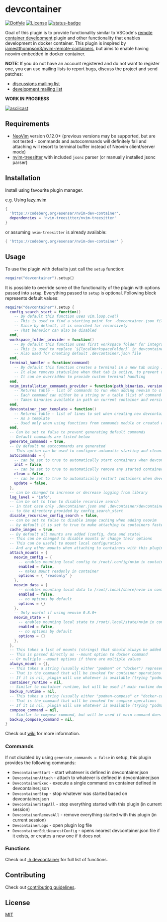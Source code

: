 # devcontainer

[![Dotfyle](https://dotfyle.com/plugins/esensar/nvim-dev-container/shield)](https://dotfyle.com/plugins/esensar/nvim-dev-container)
[![License](https://img.shields.io/badge/license-MIT-brightgreen)](/LICENSE)
[![status-badge](https://ci.codeberg.org/api/badges/8585/status.svg)](https://ci.codeberg.org/repos/8585)

Goal of this plugin is to provide functionality similar to VSCode's [remote container development](https://code.visualstudio.com/docs/remote/containers) plugin and other functionality that enables development in docker container. This plugin is inspired by [jamestthompson3/nvim-remote-containers](https://github.com/jamestthompson3/nvim-remote-containers), but aims to enable having neovim embedded in docker container.

**NOTE:** If you do not have an account registered and do not want to register one, you can use mailing lists to report bugs, discuss the project and send patches:
 - [discussions mailing list](https://lists.sr.ht/~esensar/nvim-dev-container-discuss)
 - [development mailing list](https://lists.sr.ht/~esensar/nvim-dev-container-devel)

**WORK IN PROGRESS**

[![asciicast](https://asciinema.org/a/JFwfoaBQwYoR7f5w0GuFPZDj8.svg)](https://asciinema.org/a/JFwfoaBQwYoR7f5w0GuFPZDj8)

## Requirements

- [NeoVim](https://neovim.io) version 0.12.0+ (previous versions may be supported, but are not tested - commands and autocommands will definitely fail and attaching will resort to terminal buffer instead of Neovim client/server mode)
- [nvim-treesitter](https://github.com/nvim-treesitter/nvim-treesitter) with included `jsonc` parser (or manually installed jsonc parser)

## Installation

Install using favourite plugin manager.

e.g. Using [lazy.nvim](https://github.com/folke/lazy.nvim)

```lua
{
  'https://codeberg.org/esensar/nvim-dev-container',
  dependencies = 'nvim-treesitter/nvim-treesitter'
}
```

or assuming `nvim-treesitter` is already available:

```lua
{ 'https://codeberg.org/esensar/nvim-dev-container' }
```

## Usage

To use the plugin with defaults just call the `setup` function:

```lua
require("devcontainer").setup{}
```

It is possible to override some of the functionality of the plugin with options passed into `setup`. Everything passed to `setup` is optional. Following block represents default values:

```lua
require("devcontainer").setup {
  config_search_start = function()
    -- By default this function uses vim.loop.cwd()
    -- This is used to find a starting point for .devcontainer.json file search
    -- Since by default, it is searched for recursively
    -- That behavior can also be disabled
  end,
  workspace_folder_provider = function()
    -- By default this function uses first workspace folder for integrated lsp if available and vim.loop.cwd() as a fallback
    -- This is used to replace `${localWorkspaceFolder}` in devcontainer.json
    -- Also used for creating default .devcontainer.json file
  end,
  terminal_handler = function(command)
    -- By default this function creates a terminal in a new tab using :terminal command
    -- It also removes statusline when that tab is active, to prevent double statusline
    -- It can be overridden to provide custom terminal handling
  end,
  nvim_installation_commands_provider = function(path_binaries, version_string)
    -- Returns table - list of commands to run when adding neovim to container
    -- Each command can either be a string or a table (list of command parts)
    -- Takes binaries available in path on current container and version_string passed to the command or current version of neovim
  end,
  devcontainer_json_template = function()
    -- Returns table - list of lines to set when creating new devcontainer.json files
    -- As a template
    -- Used only when using functions from commands module or created commands
  end,
  -- Can be set to false to prevent generating default commands
  -- Default commands are listed below
  generate_commands = true,
  -- By default no autocommands are generated
  -- This option can be used to configure automatic starting and cleaning of containers
  autocommands = {
    -- can be set to true to automatically start containers when devcontainer.json is available
    init = false,
    -- can be set to true to automatically remove any started containers and any built images when exiting vim
    clean = false,
    -- can be set to true to automatically restart containers when devcontainer.json file is updated
    update = false,
  },
  -- can be changed to increase or decrease logging from library
  log_level = "info",
  -- can be set to true to disable recursive search
  -- in that case only .devcontainer.json and .devcontainer/devcontainer.json files will be checked relative
  -- to the directory provided by config_search_start
  disable_recursive_config_search = false,
  -- can be set to false to disable image caching when adding neovim
  -- by default it is set to true to make attaching to containers faster after first time
  cache_images = true,
  -- By default all mounts are added (config, data and state)
  -- This can be changed to disable mounts or change their options
  -- This can be useful to mount local configuration
  -- And any other mounts when attaching to containers with this plugin
  attach_mounts = {
    neovim_config = {
      -- enables mounting local config to /root/.config/nvim in container
      enabled = false,
      -- makes mount readonly in container
      options = { "readonly" }
    },
    neovim_data = {
      -- enables mounting local data to /root/.local/share/nvim in container
      enabled = false,
      -- no options by default
      options = {}
    },
    -- Only useful if using neovim 0.8.0+
    neovim_state = {
      -- enables mounting local state to /root/.local/state/nvim in container
      enabled = false,
      -- no options by default
      options = {}
    },
  },
  -- This takes a list of mounts (strings) that should always be added to every run container
  -- This is passed directly as --mount option to docker command
  -- Or multiple --mount options if there are multiple values
  always_mount = {},
  -- This takes a string (usually either "podman" or "docker") representing container runtime - "devcontainer-cli" is also partially supported
  -- That is the command that will be invoked for container operations
  -- If it is nil, plugin will use whatever is available (trying "podman" first)
  container_runtime = nil,
  -- Similar to container runtime, but will be used if main runtime does not support an action - useful for "devcontainer-cli"
  backup_runtime = nil,
  -- This takes a string (usually either "podman-compose" or "docker-compose") representing compose command - "devcontainer-cli" is also partially supported
  -- That is the command that will be invoked for compose operations
  -- If it is nil, plugin will use whatever is available (trying "podman-compose" first)
  compose_command = nil,
  -- Similar to compose command, but will be used if main command does not support an action - useful for "devcontainer-cli"
  backup_compose_command = nil,
}
```

Check out [wiki](https://codeberg.org/esensar/nvim-dev-container/wiki) for more information.

### Commands

If not disabled by using `generate_commands = false` in setup, this plugin provides the following commands:

- `DevcontainerStart` - start whatever is defined in devcontainer.json
- `DevcontainerAttach` - attach to whatever is defined in devcontainer.json
- `DevcontainerExec` - execute a single command on container defined in devcontainer.json
- `DevcontainerStop` - stop whatever was started based on devcontainer.json
- `DevcontainerStopAll` - stop everything started with this plugin (in current session)
- `DevcontainerRemoveAll` - remove everything started with this plugin (in current session)
- `DevcontainerLogs` - open plugin log file
- `DevcontainerEditNearestConfig` - opens nearest devcontainer.json file if it exists, or creates a new one if it does not

### Functions

Check out [:h devcontainer](doc/devcontainer.txt) for full list of functions.

## Contributing

Check out [contributing guidelines](CONTRIBUTING.md).

## License

[MIT](LICENSE)
